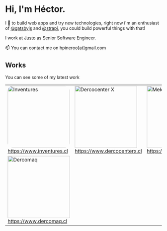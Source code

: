 # Hi, I'm Héctor.

I 💙  to build web apps and try new technologies, right now i'm an enthusiast of [@gatsbyjs](https://github.com/gatsbyjs) and [@strapi](https://github.com/strapi), you could build powerful things with that!

I work at [Justo](https://github.com/getjusto) as Senior Software Engineer.

📫 You can contact me on hpineroo[at]gmail.com

## Works

You can see some of my latest work
<table>
  <tr>
    <td>
      <img width="200" src="https://i.imgur.com/r9PauAl.jpg" alt="Inventures" style="border-radius: 1em;">
      <br>
      <a href="https://inventures.cl" target="_blank">https://www.inventures.cl</a>
    </td>
    <td>
      <img width="200" src="https://i.imgur.com/GowvoyV.jpg" alt="Dercocenter X">
      <br>
      <a href="https://dercocenterx.cl" target="_blank">https://www.dercocenterx.cl</a>
    </td>
    <td>
      <img width="200" src="https://i.imgur.com/v67hJRn.png" alt="Meki">
      <br>
      <a href="https://mimeki.cl" target="_blank">https://www.mimeki.cl</a>
    </td>
  </tr>
  <tr>
    <td>
      <img width="200" src="https://i.imgur.com/w1qL8vb.png" alt="Dercomaq">
      <br>
      <a href="https://dercomaq.cl" target="_blank">https://www.dercomaq.cl</a>
    </td>
  </tr> 
</table>
    

<!--
**hpineroo/hpineroo** is a ✨ _special_ ✨ repository because its `README.md` (this file) appears on your GitHub profile.

Here are some ideas to get you started:

- 🔭 I’m currently working on ...
- 🌱 I’m currently learning ...
- 👯 I’m looking to collaborate on ...
- 🤔 I’m looking for help with ...
- 💬 Ask me about ...
-  How to reach me: ...
- 😄 Pronouns: ...
- ⚡ Fun fact: ...
-->
